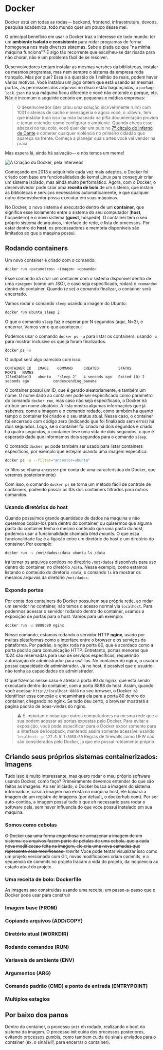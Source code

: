 # Docker

Docker está em todas as rodas— backend, frontend, infraestrutura, devops, pesquisa academica, todo mundo quer um pouco desse mel.

O principal benefício em usar o Docker traz o interesse de todo mundo: ter um **ambiente isolado e consistente** para rodar programas de forma homogenea nos mais diversos sistemas. Sabe a piada de que "na minha máquina funciona"? É algo tão recorrente que escolheu-se dar risada para não chorar, não é um problema fácil de se resolver.

Desenvolvedores tentam instalar as mesmas versões da bibliotecas, instalar os mesmos programas, mas nem sempre o sistema da empresa roda tranquilo.
Mas por que?
Essa é a questão de 1 milhão de reais, podem haver vários motivos.
Você instalou um jogo ontem que está usando as mesmas portas, as permissões dos arquivos no disco estão bagunçadas, o `package-lock.json` na sua máquina ficou diferente e você não entende o porque, etc.
Não é incomum o seguinte cenário em pequenas e médias empresas:
> O desenvolvedor líder criou uma solução incrível(mente ruim) com 1001 sistemas de cache e mensageria e agora você, o :clown:, tem que instalar tudo isso na mão baseada na pífia documentação provida e tentar entender como configurar o ambiente.
Quando chega esse abacaxi no teu colo, você quer dar um pulo no [7º circulo do inferno de Dante](https://danteworlds.laits.utexas.edu/circle7.html) e cometer qualquer violência no primeiro cidadão que apareça na frente.
Começa a planejar quais artes você vai vender na praia.

Mas espera lá, ainda há salvação— e nós temos um meme!

![A Criação do Docker, pela Interwebs](images/meme.jpg)

Começando em 2013 e adquirindo cada vez mais adeptos, o Docker foi criado com base em funcionalidades do kernel Linux para conseguir criar um sistema isolado, mas ainda muito performático.
Agora, com o Docker, o desenvolvedor pode criar uma **receita de bolo** de um sistema, que instale as bibliotecas e serviços necessários automaticamente, e que qualquer outro desenvolvedor possa executar em suas máquinas.

No Docker, o novo sistema é executado dentro de um **container**, que significa esse isolamento entre o sistema do seu computador (**host**, hospedeiro) e o novo sistema (**guest**, hóspede).
O container tem o seu próprio sistema de arquivos, interface de rede, e lista de processos.
Por estar dentro do **host**, os processadores e memória disponíveis são limitados ao que a máquina possui.

## Rodando containers

Um novo container é criado com o comando:
```bash
docker run <parametros> <imagem> <comando>
```

Esse comando irá criar um container com o sistema disponível dentro de uma `<imagem>` (como um .ISO), e caso seja especificado, rodará o `<comando>` dentro do container.
Quando (e se) o comando finalizar, o container será encerrado.

Vamos rodar o comando `sleep` usando a imagem do Ubuntu:
```bash
docker run ubuntu sleep 2 
```
O que o comando `sleep` faz é esperar por N segundos (aqui, N=2), e encerrar.
Vamos ver o que aconteceu:

Podemos usar o comando `docker ps -a` para listar os containers, usando `-a` para mostrar inclusive os que já foram finalizados.
```bash
docker ps -a
```

O output será algo parecido com isso:
```
CONTAINER ID   IMAGE    COMMAND     CREATED         STATUS                     PORTS   NAMES
125ed240be13   ubuntu   "sleep 2"   4 seconds ago   Exited (0) 2 seconds ago           condescending_banana
```

O container possui um ID, que é gerado aleatoriamente, e também um nome.
O nome dado ao container pode ser especificado como parametro do comando `docker run`, mas caso não seja especificado, o Docker irá atribuir um nome aleatório.
A lista mostra algumas informações que já sabemos, como a imagem e o comando rodado, como também há quanto tempo o container foi criado e o seu status atual.
Nesse caso, o container foi encerrado com código zero (indicando que foi finalizado sem erros) há dois segundos.
Logo, se o container foi criado há dois segundos e criado há quatro segundos, o container teve uma vida de dois segundos, o que é esperado dado que informamos dois segundos para o comando `sleep`.

O comando `docker ps` pode também ser usado para listar containers específicos, por exemplo que estejam usando uma imagem específica:
```bash
docker ps -a --filter="ancestor=ubuntu"
```
(o filtro se chama `ancestor` por conta de uma característica do Docker, que veremos posteriormente)

Com isso, o comando `docker ps` se torna um método fácil de controle de containers, podendo passar os IDs dos containers filtrados para outros comandos.

### Usando diretórios do host

Quando possuímos grande quantidade de dados na maquina e não queremos copiar-los para dentro do container, ou quisermos que alguma pasta do container tenha o mesmo conteúdo que uma pasta do host, podemos usar a funcionalidade chamada _bind mounts_.
O que essa funcionalidade faz é a ligação entre um diretório do host e um diretório do container. Por exemplo:
```bash
docker run -v /mnt/dados:/data ubuntu ls /data
```
irá tornar os arquivos contidos no diretório `/mnt/dados` disponíveis para uso dentro do container, no diretório `/data`.
Nesse exemplo, como estamos listando o conteúdo do diretório `/data`, o comando `ls` irá mostrar os mesmos arquivos da diretório `/mnt/dados`.

### Expondo portas

Por conta dos containers do Docker possuírem sua própria rede, ao rodar um servidor no container, não temos o acesso normal via `localhost`.
Para podermos acessar o servidor rodando dentro do container, usamos a exposição de portas para o host.
Vamos para um exemplo:
```bash
docker run -p 8888:80 nginx
```
Nesse comando, estamos rodando o servidor HTTP **nginx**, usado por muitas plataformas como a interface entre o browser e os serviços da plataforma.
Por padrão, o nginx roda na porta 80, que é acordado como a porta padrão para comunicação HTTP.
Entretanto, portas menores que 1024 são reservadas para uso de serviços específicos, requerindo autorização de administrador para usá-las.
No container do nginx, o usuário possui capacidade de administrador.
Já no host, é possível que o usuário não tenha as capacidades de administrador.

O que fizemos nesse caso é atrelar a porta 80 do nginx, que está sendo executado dentro do container, com a porta 8888 do host.
Assim, quando você acessar `http://localhost:8888` no seu browser, o Docker irá identificar essa conexão e encaminhará ela para a porta 80 dentro do container, chegando no nginx.
Se tudo deu certo, o browser mostrará a pagina padrão de boas-vindas do nginx.

> <imagem do link de portas>

> :warning: É importante notar que outros computadores na mesma rede que a sua podem acessar as portas expostas pelo Docker.
> Para evitar a exposição, você pode especificar para o Docker expor somente para a interface de loopback, mantendo assim somente acessível usando `localhost`: `-p 127.0.0.1:8888:80`
> Regras de firewalls como UFW não são considerados pelo Docker, já que ele possui roteamento próprio.

## Criando seus próprios sistemas containerizados: Imagens

Tudo isso é muito interessante, mas quero rodar o meu próprio software usando Docker, como faço?
Primeiramente devemos entender do que são feitos as imagens.
Ao ser iniciado, o Docker busca a imagem do sistema informado e, caso a imagem nao exista na maquina host, ele baixara a imagem de um registro de imagems (por default, o dockerhub.com).
Por ser auto-contida, a imagem possui tudo o que eh necessario para rodar o software dela, sem haver influencia do que voce possui instalado em sua maquina.

### Somos como cebolas

~~O Docker usa uma forma engenhosa de armazenar a imagem de um sistema: os arquivos fazem parte de pétalas de uma cebola, que a cada nova modificacao feita na imagem, ele cria uma nova camadas que representa essa modificacao.~~ *rewrite*
Voce pode tentar visualizar isso como um projeto versionado com Git, novas modificacoes criam commits, e a sequencia de commits no projeto tracam a vida do projeto, da incipiencia ao estado atual do projeto.

### Uma receita de bolo: Dockerfile

As imagens sao construidas usando uma receita, um passo-a-passo que o Docker pode usar para construir 

### Imagem base (FROM)
### Copiando arquivos (ADD/COPY)
### Diretório atual (WORKDIR)
### Rodando comandos (RUN)
### Variaveis de ambiente (ENV)
### Argumentos (ARG)
### Comando padrão (CMD) e ponto de entrada (ENTRYPOINT)
### Multiplos estagios

## Por baixo dos panos

Dentro do container, o processo `init` eh rodado, realizando o boot do sistema da imagem.
O processo init cuida dos processos posteriores, evitando processos zumbis, como tambem cuida de sinais enviados para o container (ex. o sinal _kill_, para encerrar o container).
